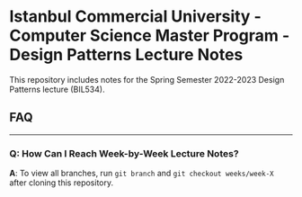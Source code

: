 # Istanbul Commercial University - Computer Science Master Program - Design Patterns Lecture Notes

This repository includes notes for the Spring Semester 2022-2023 Design Patterns lecture (BIL534).

## FAQ

---

### Q: How Can I Reach Week-by-Week Lecture Notes?

**A**: To view all branches, run `git branch` and `git checkout weeks/week-X` after cloning this repository.
